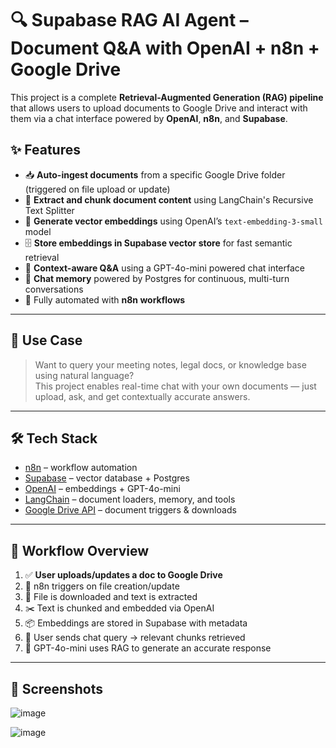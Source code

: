 # 🔍 Supabase RAG AI Agent – Document Q&A with OpenAI + n8n + Google Drive

This project is a complete **Retrieval-Augmented Generation (RAG) pipeline** that allows users to upload documents to Google Drive and interact with them via a chat interface powered by **OpenAI**, **n8n**, and **Supabase**.

## ✨ Features

- 📥 **Auto-ingest documents** from a specific Google Drive folder (triggered on file upload or update)
- 🧠 **Extract and chunk document content** using LangChain's Recursive Text Splitter
- 🤖 **Generate vector embeddings** using OpenAI’s `text-embedding-3-small` model
- 🗄️ **Store embeddings in Supabase vector store** for fast semantic retrieval
- 💬 **Context-aware Q&A** using a GPT-4o-mini powered chat interface
- 💾 **Chat memory** powered by Postgres for continuous, multi-turn conversations
- 🔁 Fully automated with **n8n workflows**

---

## 🧠 Use Case

> Want to query your meeting notes, legal docs, or knowledge base using natural language?  
This project enables real-time chat with your own documents — just upload, ask, and get contextually accurate answers.

---

## 🛠 Tech Stack

- [n8n](https://n8n.io/) – workflow automation
- [Supabase](https://supabase.com/) – vector database + Postgres
- [OpenAI](https://openai.com/) – embeddings + GPT-4o-mini
- [LangChain](https://www.langchain.com/) – document loaders, memory, and tools
- [Google Drive API](https://developers.google.com/drive) – document triggers & downloads

---

## 🧩 Workflow Overview

1. ✅ **User uploads/updates a doc to Google Drive**
2. 🔁 n8n triggers on file creation/update
3. 📄 File is downloaded and text is extracted
4. ✂️ Text is chunked and embedded via OpenAI
5. 📦 Embeddings are stored in Supabase with metadata
6. 💬 User sends chat query → relevant chunks retrieved
7. 🧠 GPT-4o-mini uses RAG to generate an accurate response

---
## 📸 Screenshots

![image](https://github.com/user-attachments/assets/17efbae0-8056-4b60-9c43-9f6cead8d33d)

![image](https://github.com/user-attachments/assets/d5e321da-23b7-4511-83f4-a1e5bd64691d)



